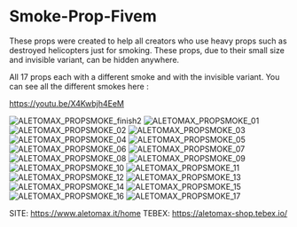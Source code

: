 # Smoke-Prop-Fivem
These props were created to help all creators who use heavy props such as destroyed helicopters just for smoking.
These props, due to their small size and invisible variant, can be hidden anywhere.

All 17 props each with a different smoke and with the invisible variant.
You can see all the different smokes here :

https://youtu.be/X4Kwbjh4EeM

![ALETOMAX_PROPSMOKE_finish2](https://github.com/aletomax2000/Smoke-Prop-Fivem/assets/35933361/3b193ad7-98f2-4fd2-b82c-32710cf145e1)
![ALETOMAX_PROPSMOKE_01](https://github.com/aletomax2000/Smoke-Prop-Fivem/assets/35933361/4266ef15-7dd2-4e0e-bc10-71439607ffce)
![ALETOMAX_PROPSMOKE_02](https://github.com/aletomax2000/Smoke-Prop-Fivem/assets/35933361/294b5a0e-f289-4ee0-af91-1312793fff76)
![ALETOMAX_PROPSMOKE_03](https://github.com/aletomax2000/Smoke-Prop-Fivem/assets/35933361/a9669970-c50c-4db8-a661-b906ee771c1a)
![ALETOMAX_PROPSMOKE_04](https://github.com/aletomax2000/Smoke-Prop-Fivem/assets/35933361/0cf267d4-ea5e-43f9-8e1f-a60aa617e9ac)
![ALETOMAX_PROPSMOKE_05](https://github.com/aletomax2000/Smoke-Prop-Fivem/assets/35933361/94b756e3-064a-4001-8440-12763f2b9903)
![ALETOMAX_PROPSMOKE_06](https://github.com/aletomax2000/Smoke-Prop-Fivem/assets/35933361/c652689a-7b2a-4131-a372-e573ffd18fe0)
![ALETOMAX_PROPSMOKE_07](https://github.com/aletomax2000/Smoke-Prop-Fivem/assets/35933361/cf5fcf69-42dc-4936-803d-7e5f4564f195)
![ALETOMAX_PROPSMOKE_08](https://github.com/aletomax2000/Smoke-Prop-Fivem/assets/35933361/19df2d32-a4a5-4fef-bb2e-0e362854a3f5)
![ALETOMAX_PROPSMOKE_09](https://github.com/aletomax2000/Smoke-Prop-Fivem/assets/35933361/3eba1a2b-e29c-4df4-bd7c-7ad26be3802c)
![ALETOMAX_PROPSMOKE_10](https://github.com/aletomax2000/Smoke-Prop-Fivem/assets/35933361/1f3982e2-793d-4fc2-94d6-e00c79487ab7)
![ALETOMAX_PROPSMOKE_11](https://github.com/aletomax2000/Smoke-Prop-Fivem/assets/35933361/0d6b9aa4-cdab-4410-8657-496f96fa32fd)
![ALETOMAX_PROPSMOKE_12](https://github.com/aletomax2000/Smoke-Prop-Fivem/assets/35933361/ea8fdbb2-ecb1-4023-b54c-b118d779f20c)
![ALETOMAX_PROPSMOKE_13](https://github.com/aletomax2000/Smoke-Prop-Fivem/assets/35933361/d0e5e98f-6dc0-44ec-af31-098cd06e0e49)
![ALETOMAX_PROPSMOKE_14](https://github.com/aletomax2000/Smoke-Prop-Fivem/assets/35933361/6aab78a1-e125-49bb-b8f1-3ab1be37d58a)
![ALETOMAX_PROPSMOKE_15](https://github.com/aletomax2000/Smoke-Prop-Fivem/assets/35933361/43c8d3ff-a776-4105-adaf-528b0e56280e)
![ALETOMAX_PROPSMOKE_16](https://github.com/aletomax2000/Smoke-Prop-Fivem/assets/35933361/b54b97eb-f12c-4421-878e-cb3d484657f3)
![ALETOMAX_PROPSMOKE_17](https://github.com/aletomax2000/Smoke-Prop-Fivem/assets/35933361/5f20730a-2106-4e73-8243-d12ea63d1dbe)

SITE: https://www.aletomax.it/home
TEBEX: https://aletomax-shop.tebex.io/

